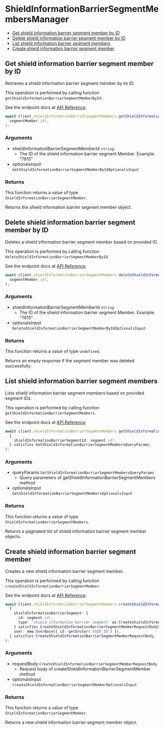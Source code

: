 # ShieldInformationBarrierSegmentMembersManager

- [Get shield information barrier segment member by ID](#get-shield-information-barrier-segment-member-by-id)
- [Delete shield information barrier segment member by ID](#delete-shield-information-barrier-segment-member-by-id)
- [List shield information barrier segment members](#list-shield-information-barrier-segment-members)
- [Create shield information barrier segment member](#create-shield-information-barrier-segment-member)

## Get shield information barrier segment member by ID

Retrieves a shield information barrier
segment member by its ID.

This operation is performed by calling function `getShieldInformationBarrierSegmentMemberById`.

See the endpoint docs at
[API Reference](https://developer.box.com/reference/get-shield-information-barrier-segment-members-id/).

<!-- sample get_shield_information_barrier_segment_members_id -->

```ts
await client.shieldInformationBarrierSegmentMembers.getShieldInformationBarrierSegmentMemberById(
  segmentMember.id!,
);
```

### Arguments

- shieldInformationBarrierSegmentMemberId `string`
  - The ID of the shield information barrier segment Member. Example: "7815"
- optionalsInput `GetShieldInformationBarrierSegmentMemberByIdOptionalsInput`

### Returns

This function returns a value of type `ShieldInformationBarrierSegmentMember`.

Returns the shield information barrier segment member object.

## Delete shield information barrier segment member by ID

Deletes a shield information barrier
segment member based on provided ID.

This operation is performed by calling function `deleteShieldInformationBarrierSegmentMemberById`.

See the endpoint docs at
[API Reference](https://developer.box.com/reference/delete-shield-information-barrier-segment-members-id/).

<!-- sample delete_shield_information_barrier_segment_members_id -->

```ts
await client.shieldInformationBarrierSegmentMembers.deleteShieldInformationBarrierSegmentMemberById(
  segmentMember.id!,
);
```

### Arguments

- shieldInformationBarrierSegmentMemberId `string`
  - The ID of the shield information barrier segment Member. Example: "7815"
- optionalsInput `DeleteShieldInformationBarrierSegmentMemberByIdOptionalsInput`

### Returns

This function returns a value of type `undefined`.

Returns an empty response if the
segment member was deleted successfully.

## List shield information barrier segment members

Lists shield information barrier segment members
based on provided segment IDs.

This operation is performed by calling function `getShieldInformationBarrierSegmentMembers`.

See the endpoint docs at
[API Reference](https://developer.box.com/reference/get-shield-information-barrier-segment-members/).

<!-- sample get_shield_information_barrier_segment_members -->

```ts
await client.shieldInformationBarrierSegmentMembers.getShieldInformationBarrierSegmentMembers(
  {
    shieldInformationBarrierSegmentId: segment.id!,
  } satisfies GetShieldInformationBarrierSegmentMembersQueryParams,
);
```

### Arguments

- queryParams `GetShieldInformationBarrierSegmentMembersQueryParams`
  - Query parameters of getShieldInformationBarrierSegmentMembers method
- optionalsInput `GetShieldInformationBarrierSegmentMembersOptionalsInput`

### Returns

This function returns a value of type `ShieldInformationBarrierSegmentMembers`.

Returns a paginated list of
shield information barrier segment member objects.

## Create shield information barrier segment member

Creates a new shield information barrier segment member.

This operation is performed by calling function `createShieldInformationBarrierSegmentMember`.

See the endpoint docs at
[API Reference](https://developer.box.com/reference/post-shield-information-barrier-segment-members/).

<!-- sample post_shield_information_barrier_segment_members -->

```ts
await client.shieldInformationBarrierSegmentMembers.createShieldInformationBarrierSegmentMember(
  {
    shieldInformationBarrierSegment: {
      id: segment.id!,
      type: 'shield_information_barrier_segment' as CreateShieldInformationBarrierSegmentMemberRequestBodyShieldInformationBarrierSegmentTypeField,
    } satisfies CreateShieldInformationBarrierSegmentMemberRequestBodyShieldInformationBarrierSegmentField,
    user: new UserBase({ id: getEnvVar('USER_ID') }),
  } satisfies CreateShieldInformationBarrierSegmentMemberRequestBody,
);
```

### Arguments

- requestBody `CreateShieldInformationBarrierSegmentMemberRequestBody`
  - Request body of createShieldInformationBarrierSegmentMember method
- optionalsInput `CreateShieldInformationBarrierSegmentMemberOptionalsInput`

### Returns

This function returns a value of type `ShieldInformationBarrierSegmentMember`.

Returns a new shield information barrier segment member object.

